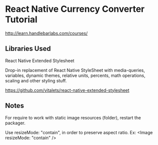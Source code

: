 # React Native Currency Converter Tutorial

http://learn.handlebarlabs.com/courses/

## Libraries Used

React Native Extended Stylesheet

Drop-in replacement of React Native StyleSheet with media-queries, variables, dynamic themes, relative units, percents, math operations, scaling and other styling stuff.

https://github.com/vitalets/react-native-extended-stylesheet

## Notes

For require to work with static image resources (folder), restart the packager.

Use resizeMode: "contain", in order to preserve aspect ratio.
Ex: <Image resizeMode: "contain" />
